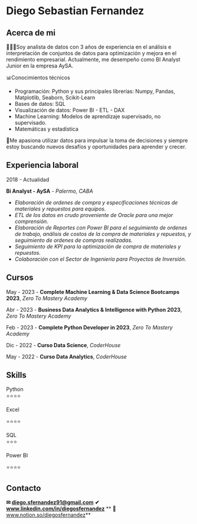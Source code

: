 # Diego Sebastian Fernandez

## Acerca de mi

👨🏻‍💻Soy analista de datos con 3 años de experiencia en el análisis e interpretación de conjuntos de datos para optimización y mejora en el rendimiento empresarial. Actualmente, me desempeño como BI Analyst Junior en la empresa AySA.

📊Conocimientos técnicos

- Programación: Python y sus principales librerías: Numpy, Pandas, Matplotlib, Seaborn, Scikit-Learn
- Bases de datos: SQL
- Visualización de datos: Power BI - ETL - DAX
- Machine Learning: Modelos de aprendizaje supervisado, no supervisado.
- Matemáticas y estadística
 
 🔆Me apasiona utilizar datos para impulsar la toma de decisiones y siempre estoy buscando nuevos desafíos y oportunidades para aprender y crecer.

 ## Experiencia laboral

 2018 - Actualidad    
 
 **Bi Analyst - AySA** - *Palermo, CABA*
  
  - *Elaboración de ordenes de compra y especificaciones técnicas de materiales y repuestos para equipos.*
  - *ETL de los datos en crudo proveniente de Oracle para una mejor comprensión.*
  - *Elaboración de Reportes con Power BI para el seguimiento de ordenes de trabajo, análisis de costos de la compra de materiales y repuestos, y seguimiento de ordenes de compras realizadas.*
  - *Seguimiento de KPI para la optimización de compra de materiales y repuestos.*
  - *Colaboración con el Sector de Ingeniería para Proyectos de Inversión.*                       
                         
                         
                        

## Cursos

May - 2023 - **Complete Machine Learning & Data Science Bootcamps 2023**, *Zero To Mastery Academy*
                      

Abr - 2023 - **Business Data Analytics & Intelligence with Python 2023**, *Zero To Mastery Academy*
                      

Feb - 2023 - **Complete Python Developer in 2023**, *Zero To Mastery Academy*
                      

Dic - 2022 - **Curso Data Science**, *CoderHouse*
                       

May - 2022 - **Curso Data Analytics**, *CoderHouse*
                       

## Skills

Python            
⭐️⭐️⭐️⭐️ 

Excel

⭐️⭐️⭐️⭐️
     
SQL               
⭐️⭐️⭐️  

Power BI

⭐️⭐️⭐️⭐️

## Contacto

**✉ diego.sfernandez91@gmail.com**
**✔ www.linkedin.com/in/diegosfernandez**
** 📌 www.notion.so/diegosfernandez**





